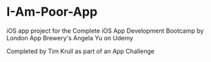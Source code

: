 # I-Am-Poor-App

iOS app project for the Complete iOS App Development Bootcamp by London App Brewery's Angela Yu on Udemy

Completed by Tim Krull as part of an App Challenge
